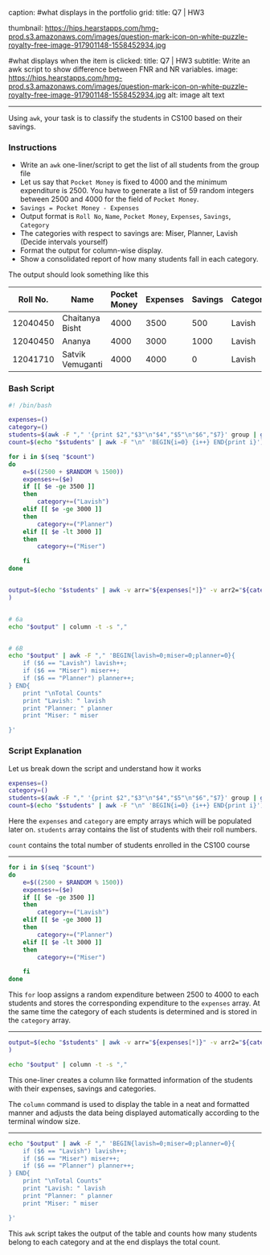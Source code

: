 caption: #what displays in the portfolio grid:
  title: Q7 | HW3
  
  thumbnail: https://hips.hearstapps.com/hmg-prod.s3.amazonaws.com/images/question-mark-icon-on-white-puzzle-royalty-free-image-917901148-1558452934.jpg
  
#what displays when the item is clicked:
title: Q7 | HW3
subtitle: Write an awk script to show difference between FNR and NR variables.
image: https://hips.hearstapps.com/hmg-prod.s3.amazonaws.com/images/question-mark-icon-on-white-puzzle-royalty-free-image-917901148-1558452934.jpg
alt: image alt text

---
Using `awk`, your task is to classify the students in CS100 based on their savings.

### Instructions
- Write an `awk` one-liner/script to get the list of all students from the group file
- Let us say that `Pocket Money` is fixed to 4000 and the minimum expenditure is 2500. You have to generate a list of 59 random integers between 2500 and 4000 for the field of `Pocket Money`.
- `Savings = Pocket Money - Expenses`
- Output format is `Roll No`, `Name`, `Pocket Money`, `Expenses`, `Savings`, `Category`
- The categories with respect to savings are: Miser, Planner, Lavish (Decide intervals yourself)
- Format the output for column-wise display.
- Show a consolidated report of how many students fall in each category.

The output should look something like this

| Roll No. | Name             | Pocket Money | Expenses | Savings | Category |
|----------|------------------|--------------|----------|---------|----------|
| 12040450 | Chaitanya Bisht  | 4000         | 3500     | 500     | Lavish   |
| 12040450 | Ananya           | 4000         | 3000     | 1000    | Lavish   |
| 12041710 | Satvik Vemuganti | 4000         | 4000     | 0       | Lavish   |


### Bash Script

```bash
#! /bin/bash

expenses=()
category=()
students=$(awk -F "," '{print $2","$3"\n"$4","$5"\n"$6","$7}' group | grep -v "^,")
count=$(echo "$students" | awk -F "\n" 'BEGIN{i=0} {i++} END{print i}')

for i in $(seq "$count")
do
    e=$((2500 + $RANDOM % 1500))
    expenses+=($e)
    if [[ $e -ge 3500 ]]
    then
        category+=("Lavish")
    elif [[ $e -ge 3000 ]]
    then
        category+=("Planner")
    elif [[ $e -lt 3000 ]]
    then
        category+=("Miser")

    fi
done


output=$(echo "$students" | awk -v arr="${expenses[*]}" -v arr2="${category[*]}" -F "," 'BEGIN{i=1;split(arr,list," ");split(arr2,list2," ");print "Roll No.,Name,Pocket Money,Expenses,Savings,Category"} {printf "%d,%s,4000,%d,%d,%s\n",$2,$1,list[i],(4000-list[i]),list2[i];i++}'
)


# 6a
echo "$output" | column -t -s ","


# 6B
echo "$output" | awk -F "," 'BEGIN{lavish=0;miser=0;planner=0}{
    if ($6 == "Lavish") lavish++;
    if ($6 == "Miser") miser++;
    if ($6 == "Planner") planner++;
} END{
    print "\nTotal Counts"
    print "Lavish: " lavish
    print "Planner: " planner
    print "Miser: " miser

}'
```
### Script Explanation
Let us break down the script and understand how it works

```bash
expenses=()
category=()
students=$(awk -F "," '{print $2","$3"\n"$4","$5"\n"$6","$7}' group | grep -v "^,")
count=$(echo "$students" | awk -F "\n" 'BEGIN{i=0} {i++} END{print i}')
```
Here the `expenses` and `category` are empty arrays which will be populated later on. `students` array contains the list of students with their roll numbers.

`count` contains the total number of students enrolled in the CS100 course

---
```bash
for i in $(seq "$count")
do
    e=$((2500 + $RANDOM % 1500))
    expenses+=($e)
    if [[ $e -ge 3500 ]]
    then
        category+=("Lavish")
    elif [[ $e -ge 3000 ]]
    then
        category+=("Planner")
    elif [[ $e -lt 3000 ]]
    then
        category+=("Miser")

    fi
done
```

This `for` loop assigns a random expenditure between 2500 to 4000 to each students and stores the corresponding expenditure to the `expenses` array. At the same time the category of each students is determined and is stored in the `category` array.

---

```bash
output=$(echo "$students" | awk -v arr="${expenses[*]}" -v arr2="${category[*]}" -F "," 'BEGIN{i=1;split(arr,list," ");split(arr2,list2," ");print "Roll No.,Name,Pocket Money,Expenses,Savings,Category"} {printf "%d,%s,4000,%d,%d,%s\n",$2,$1,list[i],(4000-list[i]),list2[i];i++}'
)

echo "$output" | column -t -s ","
```

This one-liner creates a column like formatted information of the students with their expenses, savings and categories.

The `column`  command is used to display the table in a neat and formatted manner and adjusts the data being displayed automatically according to the terminal window size.

---
```bash
echo "$output" | awk -F "," 'BEGIN{lavish=0;miser=0;planner=0}{
    if ($6 == "Lavish") lavish++;
    if ($6 == "Miser") miser++;
    if ($6 == "Planner") planner++;
} END{
    print "\nTotal Counts"
    print "Lavish: " lavish
    print "Planner: " planner
    print "Miser: " miser

}'
```

This `awk` script takes the output of the table and counts how many students belong to each category and at the end displays the total count.



 
